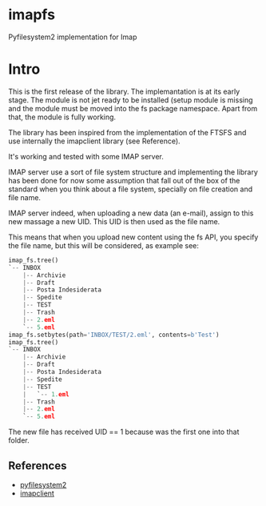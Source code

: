 # imapfs
Pyfilesystem2 implementation for Imap

Intro
=====

This is the first release of the library. The implemantation is at its early stage. The module is not jet ready to be installed (setup module is missing and the module must be moved into the fs package namespace. Apart from that, the module is fully working.

The library has been inspired from the implementation of the FTSFS and use internally the imapclient library (see Reference).

It's working and tested with some IMAP server.

IMAP server use a sort of file system structure and implementing the library has been done for now some assumption that fall out of the box of the standard when you think about a file system, specially on file creation and file name.

IMAP server indeed, when uploading a new data (an e-mail), assign to this new massage a new UID. This UID is then used as the file name.

This means that when you upload new content using the fs API, you specify the file name, but this will be considered, as example see:

```python
imap_fs.tree()
`-- INBOX
    |-- Archivie
    |-- Draft
    |-- Posta Indesiderata
    |-- Spedite
    |-- TEST
    |-- Trash
    |-- 2.eml
    `-- 5.eml
imap_fs.setbytes(path='INBOX/TEST/2.eml', contents=b'Test')
imap_fs.tree()
`-- INBOX
    |-- Archivie
    |-- Draft
    |-- Posta Indesiderata
    |-- Spedite
    |-- TEST
    |   `-- 1.eml
    |-- Trash
    |-- 2.eml
    `-- 5.eml
```

The new file has received UID == 1 because was the first one into that folder.



References
----------

* [pyfilesystem2](https://github.com/PyFilesystem/pyfilesystem2)
* [imapclient](https://github.com/mjs/imapclient)

